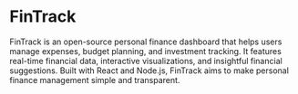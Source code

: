 # FinTrack
FinTrack is an open-source personal finance dashboard that helps users manage expenses, budget planning, and investment tracking. It features real-time financial data, interactive visualizations, and insightful financial suggestions. Built with React and Node.js, FinTrack aims to make personal finance management simple and transparent.
